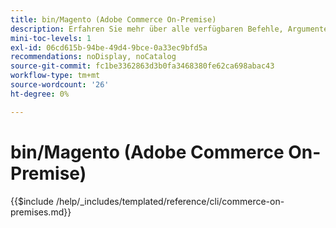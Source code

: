 ```yaml
---
title: bin/Magento (Adobe Commerce On-Premise)
description: Erfahren Sie mehr über alle verfügbaren Befehle, Argumente und Optionen für das Befehlszeilen-Tool Adobe Commerce bin/Magento.
mini-toc-levels: 1
exl-id: 06cd615b-94be-49d4-9bce-0a33ec9bfd5a
recommendations: noDisplay, noCatalog
source-git-commit: fc1be3362863d3b0fa3468380fe62ca698abac43
workflow-type: tm+mt
source-wordcount: '26'
ht-degree: 0%

---
```


# bin/Magento (Adobe Commerce On-Premise)

{{$include /help/_includes/templated/reference/cli/commerce-on-premises.md}}
